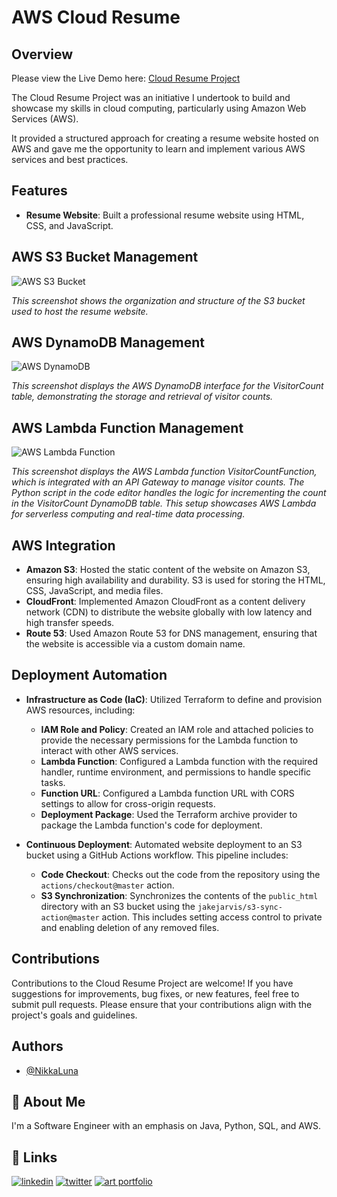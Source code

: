 # AWS Cloud Resume

## Overview

Please view the Live Demo here: [Cloud Resume Project](https://andreahayes-cloudresumechallenge.com)

The Cloud Resume Project was an initiative I undertook to build and showcase my skills in cloud computing, particularly using Amazon Web Services (AWS). 

It provided a structured approach for creating a resume website hosted on AWS and gave me the opportunity to learn and implement various AWS services and best practices.



## Features

- **Resume Website**: Built a professional resume website using HTML, CSS, and JavaScript.


## AWS S3 Bucket Management

![AWS S3 Bucket](https://github.com/NikkaLuna/Cloud_Resume_Challenge/blob/main/S3.png)

*This screenshot shows the organization and structure of the S3 bucket used to host the resume website.*

## AWS DynamoDB Management

![AWS DynamoDB](https://github.com/NikkaLuna/Cloud_Resume_Challenge/blob/main/DynamoDB.png)

*This screenshot displays the AWS DynamoDB interface for the VisitorCount table, demonstrating the storage and retrieval of visitor counts.*


## AWS Lambda Function Management

![AWS Lambda Function](https://github.com/NikkaLuna/Cloud_Resume_Challenge/blob/main/Lambda1.png)

*This screenshot displays the AWS Lambda function VisitorCountFunction, which is integrated with an API Gateway to manage visitor counts. The Python script in the code editor handles the logic for incrementing the count in the VisitorCount DynamoDB table. This setup showcases AWS Lambda for serverless computing and real-time data processing.*



## AWS Integration

  - **Amazon S3**: Hosted the static content of the website on Amazon S3, ensuring high availability and durability. S3 is used for storing the HTML, CSS, JavaScript, and media files.
  - **CloudFront**: Implemented Amazon CloudFront as a content delivery network (CDN) to distribute the website globally with low latency and high transfer speeds. 
  - **Route 53**: Used Amazon Route 53 for DNS management, ensuring that the website is accessible via a custom domain name.

## Deployment Automation

- **Infrastructure as Code (IaC)**: Utilized Terraform to define and provision AWS resources, including:
  - **IAM Role and Policy**: Created an IAM role and attached policies to provide the necessary permissions for the Lambda function to interact with other AWS services.
  - **Lambda Function**: Configured a Lambda function with the required handler, runtime environment, and permissions to handle specific tasks.
  - **Function URL**: Configured a Lambda function URL with CORS settings to allow for cross-origin requests.
  - **Deployment Package**: Used the Terraform archive provider to package the Lambda function's code for deployment.
  
- **Continuous Deployment**: Automated website deployment to an S3 bucket using a GitHub Actions workflow. This pipeline includes:
  - **Code Checkout**: Checks out the code from the repository using the `actions/checkout@master` action.
  - **S3 Synchronization**: Synchronizes the contents of the `public_html` directory with an S3 bucket using the `jakejarvis/s3-sync-action@master` action. This includes setting access control to private and enabling deletion of any removed files.


## Contributions
Contributions to the Cloud Resume Project are welcome! If you have suggestions for improvements, bug fixes, or new features, feel free to submit pull requests. Please ensure that your contributions align with the project's goals and guidelines.


## Authors

- [@NikkaLuna](https://github.com/NikkaLuna)


## 🚀 About Me
I'm a Software Engineer with an emphasis on Java, Python, SQL, and AWS.  


## 🔗 Links
[![linkedin](https://img.shields.io/badge/linkedin-0A66C2?style=for-the-badge&logo=linkedin&logoColor=white)](https://www.linkedin.com/in/andrea-hayes-msml/)
[![twitter](https://img.shields.io/badge/twitter-1DA1F2?style=for-the-badge&logo=twitter&logoColor=white)](https://twitter.com/AHayes_Ninja_)
[![art portfolio](https://img.shields.io/badge/my_art-888?style=for-the-badge&logo=ko-fi&logoColor=white)](https://andreachristinehayes.wixsite.com/andreahayesart/)
